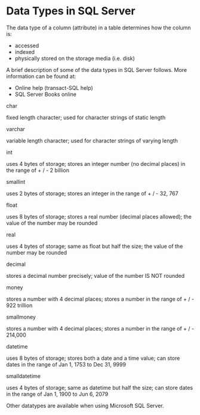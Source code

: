 # Data Types in SQL Server

The data type of a column (attribute) in a table determines how the column is:

-   accessed
-   indexed
-   physically stored on the storage media (i.e. disk)

A brief description of some of the data types in SQL Server follows. More information can be found at:

-   Online help (transact-SQL help)
-   SQL Server Books online

char

fixed length character; used for character strings of static length

varchar

variable length character; used for character strings of varying length

int

uses 4 bytes of storage; stores an integer number (no decimal places) in the range of + / - 2 billion

smallint

uses 2 bytes of storage; stores an integer in the range of + / - 32, 767

float

uses 8 bytes of storage; stores a real number (decimal places allowed); the value of the number may be rounded

real

uses 4 bytes of storage; same as float but half the size; the value of the number may be rounded

decimal

stores a decimal number precisely; value of the number IS NOT rounded

money

stores a number with 4 decimal places; stores a number in the range of + / - 922 trillion

smallmoney

stores a number with 4 decimal places; stores a number in the range of + / - 214,000

datetime

uses 8 bytes of storage; stores both a date and a time value; can store dates in the range of Jan 1, 1753 to Dec 31, 9999

smalldatetime

uses 4 bytes of storage; same as datetime but half the size; can store dates in the range of Jan 1, 1900 to Jun 6, 2079

Other datatypes are available when using Microsoft SQL Server.